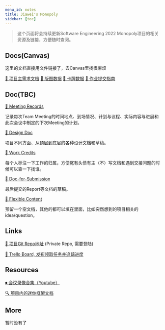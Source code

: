 ```yaml
---
menu_id: notes
title: Jiawei's Monopoly
sidebar: [toc]
---
```


> 这个页面将会持续更新Software Engineering 2022 Monopoly项目的相关资源及链接，方便随时查阅。

## Docs(Canvas)

这里的文档直接用文件链接了，去Canvas里找很麻烦

<a class="ref-link" href="monopoly/SWECoursework2022.pdf">📄 项目主需求文档</a>
<a class="ref-link" href="monopoly/PropertyTycoonBoardData.xlsx">📄 版图数据</a>
<a class="ref-link" href="monopoly/PropertyTycoonCardData.xlsx">📄 卡牌数据</a>
<a class="ref-link" href="monopoly/Submission Guidance.pdf">📄 作业提交指南</a>

## Doc(TBC)

<a class="ref-link" href="https://docs.google.com/document/d/16sf7ZYPTg9GsX_gAHtHB2rgFxSOsiesg6O6KHV7DgkQ/edit?usp=sharing">📝 Meeting Records</a>
<p class="smaller">记录每次Team Meeting的时间地点、到场情况、计划与议程、实际内容与进展和此次会议中制定的下次Meeting的计划。</p>

<a class="ref-link" href="https://docs.google.com/document/d/1RofjUWFGENCXsFlfs_At5xhB2NCgq6F37QPauNr7ikQ/edit?usp=sharing">📝 Design Doc</a>
<p class="smaller">项目不同方面、从顶层到底层的各种设计文档和草稿。</p>

<a class="ref-link" href="https://docs.google.com/document/d/1oYwv2Rh4XdWbTT7QPDqc1I3XfCwUf0YamzLAM1QaOsY/edit?usp=sharing">📝 Work Credits</a>
<p class="smaller">每个人标注一下工作的归属，方便冤有头债有主（不）写文档和遇到交接问题的时候可以查一下找谁。</p>

<a class="ref-link" href="https://docs.google.com/document/d/1wT08w1TJAe8TY0Y-qUT3FoZODJvogf-65que9SPJGfc/edit?usp=sharing">📝 Doc-for-Submission</a>
<p class="smaller">最后提交的Report等文档的草稿。</p>

<a class="ref-link" href="https://docs.google.com/document/d/1aQwnVp3vn6byJOVWspK9jg9J7yQL4TNmaF5bdmBmn1c/edit?usp=sharing">📝 Flexible Content</a>
<p class="smaller">预留一个空文档，其他的都可以填在里面，比如突然想到的项目相关的idea/question。</p>

## Links

<a class="ref-link" href="https://github.com/Fianlhuman/Reimagined-Monopoly">🔗 项目Git Repo地址</a> (Private Repo, 需要登陆)

<a class="ref-link" href="https://trello.com/b/pF5nOp67/property-tycoon
">🔗 Trello Board, 发布领取任务并追踪进度</a>

## Resources

<a class="ref-link" href="https://www.youtube.com/playlist?list=PLlm-BWcLoSty2bsBQhsScKK2uB11e9ymI">⏺ 会议录像合集（Youtube）</a> 

<a class="ref-link" href="https://fceek.github.io/wiki/HPFramework/Lite/Intro.html">🔍 项目内的迷你框架文档</a>

## More

暂时没有了